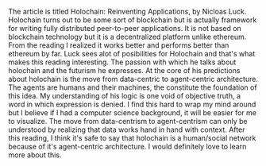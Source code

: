 The article is titled Holochain: Reinventing Applications, by Nicloas Luck. 
Holochain turns out to be some sort of blockchain but is actually framework for writing fully distributed peer-to-peer applications.
It is not based on blockchain technology but it is a decentralized platform unlike ethereum. From the reading I realized it works better and
performs better than ethereum by far.
Luck sees alot of posibilities for Holochain and that's what makes this reading interesting. The passion with which he talks about holochain 
and the futurism he expresses. 
At the core of his predictions about holochain is the move from data-centric to agent-centric architecture. The agents are humans and their 
machines, the constitute the foundation of this idea. My understanding of his logic is one void of objective truth, a word in which expression is denied.
I find this hard to wrap my mind around but I believe if I had a computer science background, it will be easier for me to visualize.
The move from data-centrism to agent-centrism can only be understood by realizing that data works hand in hand with context.
After this reading, I think it's safe to say that holochain is a human/social network because of it's agent-centric architecture. I would
definitely love to learn more about this.
